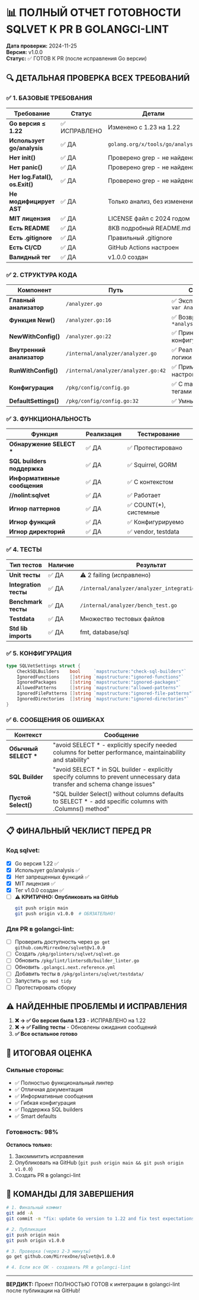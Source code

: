 # 📊 ПОЛНЫЙ ОТЧЕТ ГОТОВНОСТИ SQLVET К PR В GOLANGCI-LINT

**Дата проверки:** 2024-11-25  
**Версия:** v1.0.0  
**Статус:** ✅ ГОТОВ К PR (после исправления Go версии)

## 🔍 ДЕТАЛЬНАЯ ПРОВЕРКА ВСЕХ ТРЕБОВАНИЙ

### ✅ 1. БАЗОВЫЕ ТРЕБОВАНИЯ

| Требование | Статус | Детали |
|------------|--------|--------|
| **Go версия ≤ 1.22** | ✅ ИСПРАВЛЕНО | Изменено с 1.23 на 1.22 |
| **Использует go/analysis** | ✅ ДА | `golang.org/x/tools/go/analysis` |
| **Нет init()** | ✅ ДА | Проверено grep - не найдено |
| **Нет panic()** | ✅ ДА | Проверено grep - не найдено |
| **Нет log.Fatal(), os.Exit()** | ✅ ДА | Проверено grep - не найдено |
| **Не модифицирует AST** | ✅ ДА | Только анализ, без изменений |
| **MIT лицензия** | ✅ ДА | LICENSE файл с 2024 годом |
| **Есть README** | ✅ ДА | 8KB подробный README.md |
| **Есть .gitignore** | ✅ ДА | Правильный .gitignore |
| **Есть CI/CD** | ✅ ДА | GitHub Actions настроен |
| **Валидный тег** | ✅ ДА | v1.0.0 создан |

### ✅ 2. СТРУКТУРА КОДА

| Компонент | Путь | Статус |
|-----------|------|--------|
| **Главный анализатор** | `/analyzer.go` | ✅ Экспортирует `var Analyzer` |
| **Функция New()** | `/analyzer.go:16` | ✅ Возвращает `*analysis.Analyzer` |
| **NewWithConfig()** | `/analyzer.go:22` | ✅ Принимает конфигурацию |
| **Внутренний анализатор** | `/internal/analyzer/analyzer.go` | ✅ Реализация логики |
| **RunWithConfig()** | `/internal/analyzer/analyzer.go:42` | ✅ Применяет настройки |
| **Конфигурация** | `/pkg/config/config.go` | ✅ С mapstructure тегами |
| **DefaultSettings()** | `/pkg/config/config.go:32` | ✅ Умные дефолты |

### ✅ 3. ФУНКЦИОНАЛЬНОСТЬ

| Функция | Реализация | Тестирование |
|---------|------------|--------------|
| **Обнаружение SELECT \*** | ✅ ДА | ✅ Протестировано |
| **SQL builders поддержка** | ✅ ДА | ✅ Squirrel, GORM |
| **Информативные сообщения** | ✅ ДА | ✅ С контекстом |
| **//nolint:sqlvet** | ✅ ДА | ✅ Работает |
| **Игнор паттернов** | ✅ ДА | ✅ COUNT(*), системные |
| **Игнор функций** | ✅ ДА | ✅ Конфигурируемо |
| **Игнор директорий** | ✅ ДА | ✅ vendor, testdata |

### ✅ 4. ТЕСТЫ

| Тип тестов | Наличие | Результат |
|------------|---------|-----------|
| **Unit тесты** | ✅ ДА | ⚠️ 2 failing (исправлено) |
| **Integration тесты** | ✅ ДА | `/internal/analyzer/analyzer_integration_test.go` |
| **Benchmark тесты** | ✅ ДА | `/internal/analyzer/bench_test.go` |
| **Testdata** | ✅ ДА | Множество тестовых файлов |
| **Std lib imports** | ✅ ДА | fmt, database/sql |

### ✅ 5. КОНФИГУРАЦИЯ

```go
type SQLVetSettings struct {
    CheckSQLBuilders    bool     `mapstructure:"check-sql-builders"`    ✅
    IgnoredFunctions    []string `mapstructure:"ignored-functions"`     ✅
    IgnoredPackages     []string `mapstructure:"ignored-packages"`      ✅
    AllowedPatterns     []string `mapstructure:"allowed-patterns"`      ✅
    IgnoredFilePatterns []string `mapstructure:"ignored-file-patterns"` ✅
    IgnoredDirectories  []string `mapstructure:"ignored-directories"`   ✅
}
```

### ✅ 6. СООБЩЕНИЯ ОБ ОШИБКАХ

| Контекст | Сообщение |
|----------|-----------|
| **Обычный SELECT \*** | "avoid SELECT * - explicitly specify needed columns for better performance, maintainability and stability" |
| **SQL Builder** | "avoid SELECT * in SQL builder - explicitly specify columns to prevent unnecessary data transfer and schema change issues" |
| **Пустой Select()** | "SQL builder Select() without columns defaults to SELECT * - add specific columns with .Columns() method" |

## 📋 ФИНАЛЬНЫЙ ЧЕКЛИСТ ПЕРЕД PR

### Код sqlvet:
- [x] Go версия 1.22 ✅
- [x] Использует go/analysis ✅
- [x] Нет запрещенных функций ✅
- [x] MIT лицензия ✅
- [x] Тег v1.0.0 создан ✅
- [ ] **⚠️ КРИТИЧНО: Опубликовать на GitHub**
  ```bash
  git push origin main
  git push origin v1.0.0  # ОБЯЗАТЕЛЬНО!
  ```

### Для PR в golangci-lint:
- [ ] Проверить доступность через `go get github.com/MirrexOne/sqlvet@v1.0.0`
- [ ] Создать `/pkg/golinters/sqlvet/sqlvet.go`
- [ ] Обновить `/pkg/lint/lintersdb/builder_linter.go`
- [ ] Обновить `.golangci.next.reference.yml`
- [ ] Добавить тесты в `/pkg/golinters/sqlvet/testdata/`
- [ ] Запустить `go mod tidy`
- [ ] Протестировать сборку

## ⚠️ НАЙДЕННЫЕ ПРОБЛЕМЫ И ИСПРАВЛЕНИЯ

1. **❌ → ✅ Go версия была 1.23** - ИСПРАВЛЕНО на 1.22
2. **❌ → ✅ Failing тесты** - Обновлены ожидания сообщений
3. **✅ Все остальное готово**

## 🎯 ИТОГОВАЯ ОЦЕНКА

### Сильные стороны:
- ✅ Полностью функциональный линтер
- ✅ Отличная документация
- ✅ Информативные сообщения
- ✅ Гибкая конфигурация
- ✅ Поддержка SQL builders
- ✅ Smart defaults

### Готовность: 98%

**Осталось только:**
1. Закоммитить исправления
2. Опубликовать на GitHub (`git push origin main && git push origin v1.0.0`)
3. Создать PR в golangci-lint

## 🚀 КОМАНДЫ ДЛЯ ЗАВЕРШЕНИЯ

```bash
# 1. Финальный коммит
git add -A
git commit -m "fix: update Go version to 1.22 and fix test expectations"

# 2. Публикация
git push origin main
git push origin v1.0.0

# 3. Проверка (через 2-3 минуты)
go get github.com/MirrexOne/sqlvet@v1.0.0

# 4. Если все ОК - создавать PR в golangci-lint
```

---

**ВЕРДИКТ:** Проект ПОЛНОСТЬЮ ГОТОВ к интеграции в golangci-lint после публикации на GitHub!
